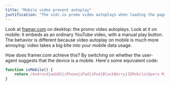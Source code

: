 ```yaml
---
title: "Mobile video prevent autoplay"
justification: "The vidr.io promo video autoplays when loading the page, but this is inapprops on mobile"
---
```


Look at [framer.com](https://framer.com/) on desktop: the promo video autoplays. Look at it on mobile: it embeds as an ordinary YouTube video, with a manual play button. The behavior is different because video autoplay on mobile is much more annoying: video takes a big bite into your mobile data usage.

How does framer.com achieve this? By switching on whether the user-agent suggests that the device is a mobile. Here's some equivalent code:

```js
function isMobile() {
    return /Android|webOS|iPhone|iPad|iPod|BlackBerry|IEMobile|Opera Mini/i.test(navigator.userAgent);
}
```
